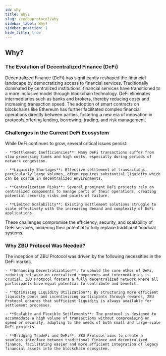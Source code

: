 ```yaml
---
id: why
title: Why?
slug: /zeebuprotocol/why
sidebar_label: Why?
sidebar_position: 1
hide_title: true
---
```

<h2> Why? </h2>

### The Evolution of Decentralized Finance (DeFi)

Decentralized Finance (DeFi) has significantly reshaped the financial landscape by democratizing access to financial services. Traditionally dominated by centralized institutions, financial services have transitioned to a more inclusive model through blockchain technology. DeFi eliminates intermediaries such as banks and brokers, thereby reducing costs and increasing transaction speed. The adoption of smart contracts on blockchains like Ethereum has further facilitated complex financial operations directly between parties, fostering a new era of innovation in protocols offering lending, borrowing, trading, and risk management.

### Challenges in the Current DeFi Ecosystem

While DeFi continues to grow, several critical issues persist:

    - **Settlement Inefficiencies**: Many DeFi transactions suffer from slow processing times and high costs, especially during periods of network congestion.

    - **Liquidity Shortages**: Effective settlement of transactions, particularly large volumes, often requires substantial liquidity which can be scarce in decentralized environments.

    - **Centralization Risks**: Several prominent DeFi projects rely on centralized components to manage parts of their operations, creating potential security risks and points of failure.

    - **Limited Scalability**: Existing settlement solutions struggle to scale effectively with the increasing demand and complexity of DeFi applications.

These challenges compromise the efficiency, security, and scalability of DeFi services, hindering their potential to fully replace traditional financial systems.

### Why ZBU Protocol Was Needed?

The inception of ZBU Protocol was driven by the following necessities in the DeFi market:

    - **Enhancing Decentralization**: To uphold the core ethos of DeFi, reducing reliance on centralized components and intermediaries is crucial. ZBU Protocol fosters a fully decentralized network where all participants have equal potential to contribute and benefit.

    - **Optimizing Liquidity Utilization**: By structuring more efficient liquidity pools and incentivizing participants through rewards, ZBU Protocol ensures that sufficient liquidity is always available for settlement processes.

    - **Scalable and Flexible Settlements**: The protocol is designed to accommodate a high volume of transactions without compromising on speed or security, adapting to the needs of both small and large-scale DeFi projects.

    - **Bridging TradeFi and DeFi**: ZBU Protocol aims to create a seamless interface between traditional finance and decentralized finance, facilitating easier and more efficient integration of legacy financial assets into the blockchain ecosystem.

